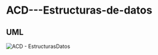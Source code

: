 # ACD---Estructuras-de-datos

## UML

![ACD - EstructurasDatos](https://github.com/user-attachments/assets/71b0fa79-81fe-4c56-80e4-0d6022730428)


